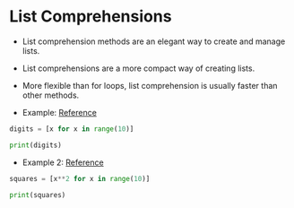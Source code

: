 # List Comprehensions

- List comprehension methods are an elegant way to create and manage lists.
- List comprehensions are a more compact way of creating lists.
- More flexible than for loops, list comprehension is usually faster than other methods.

- Example: [Reference](https://www.pythonforbeginners.com/basics/list-comprehensions-in-python)

```Python
digits = [x for x in range(10)]

print(digits)
```

- Example 2: [Reference](https://www.pythonforbeginners.com/basics/list-comprehensions-in-python)

```Python
squares = [x**2 for x in range(10)]

print(squares)
```
